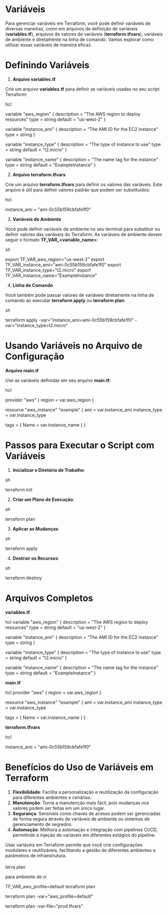 #  Variáveis

Para gerenciar variáveis em Terraform, você pode definir variáveis de diversas maneiras, como em arquivos de definição de variáveis (**variables.tf**), arquivos de valores de variáveis (**terraform.tfvars**), variáveis de ambiente e diretamente na linha de comando. Vamos explorar como utilizar essas variáveis de maneira eficaz.

# Definindo Variáveis

1. **Arquivo variables.tf**

Crie um arquivo **variables.tf** para definir as variáveis usadas no seu script Terraform:

hcl

variable "aws_region" {
  description = "The AWS region to deploy resources"
  type        = string
  default     = "us-west-2"
}

variable "instance_ami" {
  description = "The AMI ID for the EC2 instance"
  type        = string
}

variable "instance_type" {
  description = "The type of instance to use"
  type        = string
  default     = "t2.micro"
}

variable "instance_name" {
  description = "The name tag for the instance"
  type        = string
  default     = "ExampleInstance"
}

2. **Arquivo terraform.tfvars**

Crie um arquivo **terraform.tfvars** para definir os valores das variáveis. Este arquivo é útil para definir valores padrão que podem ser substituídos:

hcl

instance_ami = "ami-0c55b159cbfafe1f0"

3. **Variáveis de Ambiente**

Você pode definir variáveis de ambiente no seu terminal para substituir ou definir valores das variáveis do Terraform. As variáveis de ambiente devem seguir o formato **TF_VAR_<variable_name>**:

sh

export TF_VAR_aws_region="us-west-2"
export TF_VAR_instance_ami="ami-0c55b159cbfafe1f0"
export TF_VAR_instance_type="t2.micro"
export TF_VAR_instance_name="ExampleInstance"

4. **Linha de Comando**

Você também pode passar valores de variáveis diretamente na linha de comando ao executar **terraform apply** ou **terraform plan**:

sh

terraform apply -var="instance_ami=ami-0c55b159cbfafe1f0" -var="instance_type=t2.micro"

# Usando Variáveis no Arquivo de Configuração

**Arquivo main.tf**

Use as variáveis definidas em seu arquivo **main.tf**:

hcl

provider "aws" {
  region = var.aws_region
}

resource "aws_instance" "example" {
  ami           = var.instance_ami
  instance_type = var.instance_type

  tags = {
    Name = var.instance_name
  }
}

# Passos para Executar o Script com Variáveis

1. **Inicializar o Diretório de Trabalho**:

sh

terraform init

2. **Criar um Plano de Execução**:

sh

terraform plan

3. **Aplicar as Mudanças**:

sh

terraform apply

4. **Destruir os Recursos**:

sh

terraform destroy

# Arquivos Completos

**variables.tf**

hcl
variable "aws_region" {
  description = "The AWS region to deploy resources"
  type        = string
  default     = "us-west-2"
}

variable "instance_ami" {
  description = "The AMI ID for the EC2 instance"
  type        = string
}

variable "instance_type" {
  description = "The type of instance to use"
  type        = string
  default     = "t2.micro"
}

variable "instance_name" {
  description = "The name tag for the instance"
  type        = string
  default     = "ExampleInstance"
}

**main.tf**

hcl
provider "aws" {
  region = var.aws_region
}

resource "aws_instance" "example" {
  ami           = var.instance_ami
  instance_type = var.instance_type

  tags = {
    Name = var.instance_name
  }
}

**terraform.tfvars**

hcl

instance_ami = "ami-0c55b159cbfafe1f0"

# Benefícios do Uso de Variáveis em Terraform

1. **Flexibilidade**: Facilita a personalização e reutilização da configuração para diferentes ambientes e cenários.
2. **Manutenção**: Torna a manutenção mais fácil, pois mudanças nos valores podem ser feitas em um único lugar.
3. **Segurança**: Sensíveis como chaves de acesso podem ser gerenciadas de forma segura através de variáveis de ambiente ou sistemas de gerenciamento de segredos.
4. **Automação**: Melhora a automação e integração com pipelines CI/CD, permitindo a injeção de variáveis em diferentes estágios do pipeline.

Usar variáveis em Terraform permite que você crie configurações modulares e reutilizáveis, facilitando a gestão de diferentes ambientes e parâmetros de infraestrutura.

####

terra plan

para ambiente de ci

TF_VAR_aws_profile=default terraform plan

terraform plan -var="aws_profile=default"

terraform plan -var-file="prod.tfvars"